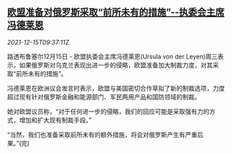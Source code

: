<!--1639562462000-->
[欧盟准备对俄罗斯采取“前所未有的措施”--执委会主席冯德莱恩](https://cn.reuters.com/article/eu-russia-sanctions-1215-idCNKBS2IU0QG)
------

<div><i>2021-12-15T09:37:11Z</i></div><p>路透布鲁塞尔12月15日 - 欧盟执委会主席冯德莱恩(Ursula von der Leyen)周三表示，如果俄罗斯对乌克兰表现出进一步的侵略，欧盟准备加大制裁力度，对其采取“前所未有的措施”。</p><p>冯德莱恩在欧洲议会发言时表示，欧盟与美国密切合作草拟了新的制裁选项，力度超过现有针对俄罗斯金融和能源部门、军民两用产品和国防领域的制裁。</p><p>她对欧盟议员称，“对于任何进一步的侵略，我们的回应可能是采取强有力的方式，增加和扩大现有制裁手段。”</p><p>“当然，我们也准备采取前所未有的额外措施，将会对俄罗斯产生有严重后果。”(完)</p>
